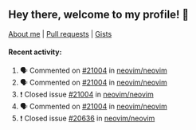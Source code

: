## Hey there, welcome to my profile! 👋

[About me](https://seandewar.github.io/)
 | [Pull requests](https://github.com/search?p=1&q=author%3Aseandewar+is%3Apr)
 | [Gists](https://gist.github.com/seandewar)

#### Recent activity:

<!--START_SECTION:activity-->
1. 🗣 Commented on [#21004](https://github.com/neovim/neovim/issues/21004) in [neovim/neovim](https://github.com/neovim/neovim)
2. 🗣 Commented on [#21004](https://github.com/neovim/neovim/issues/21004) in [neovim/neovim](https://github.com/neovim/neovim)
3. ❗️ Closed issue [#21004](https://github.com/neovim/neovim/issues/21004) in [neovim/neovim](https://github.com/neovim/neovim)
4. 🗣 Commented on [#21004](https://github.com/neovim/neovim/issues/21004) in [neovim/neovim](https://github.com/neovim/neovim)
5. ❗️ Closed issue [#20636](https://github.com/neovim/neovim/issues/20636) in [neovim/neovim](https://github.com/neovim/neovim)
<!--END_SECTION:activity-->
